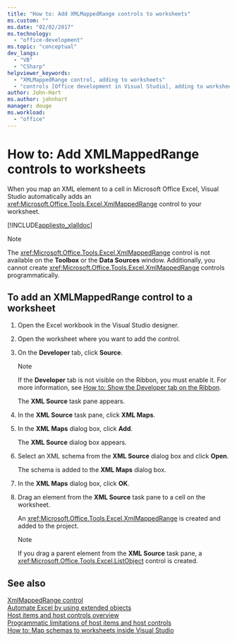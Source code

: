 ```yaml
---
title: "How to: Add XMLMappedRange controls to worksheets"
ms.custom: ""
ms.date: "02/02/2017"
ms.technology: 
  - "office-development"
ms.topic: "conceptual"
dev_langs: 
  - "VB"
  - "CSharp"
helpviewer_keywords: 
  - "XMLMappedRange control, adding to worksheets"
  - "controls [Office development in Visual Studio], adding to worksheets"
author: John-Hart
ms.author: johnhart
manager: douge
ms.workload: 
  - "office"
---
```

# How to: Add XMLMappedRange controls to worksheets
  When you map an XML element to a cell in Microsoft Office Excel, Visual Studio automatically adds an <xref:Microsoft.Office.Tools.Excel.XmlMappedRange> control to your worksheet.  
  
 [!INCLUDE[appliesto_xlalldoc](../vsto/includes/appliesto-xlalldoc-md.md)]  
  
> [!NOTE]  
>  The <xref:Microsoft.Office.Tools.Excel.XmlMappedRange> control is not available on the **Toolbox** or the **Data Sources** window. Additionally, you cannot create <xref:Microsoft.Office.Tools.Excel.XmlMappedRange> controls programmatically.  
  
## To add an XMLMappedRange control to a worksheet  
  
1.  Open the Excel workbook in the Visual Studio designer.  
  
2.  Open the worksheet where you want to add the control.  
  
3.  On the **Developer** tab, click **Source**.  
  
    > [!NOTE]  
    >  If the **Developer** tab is not visible on the Ribbon, you must enable it. For more information, see [How to: Show the Developer tab on the Ribbon](../vsto/how-to-show-the-developer-tab-on-the-ribbon.md).  
  
     The **XML Source** task pane appears.  
  
4.  In the **XML Source** task pane, click **XML Maps**.  
  
5.  In the **XML Maps** dialog box, click **Add**.  
  
     The **XML Source** dialog box appears.  
  
6.  Select an XML schema from the **XML Source** dialog box and click **Open**.  
  
     The schema is added to the **XML Maps** dialog box.  
  
7.  In the **XML Maps** dialog box, click **OK**.  
  
8.  Drag an element from the **XML Source** task pane to a cell on the worksheet.  
  
     An <xref:Microsoft.Office.Tools.Excel.XmlMappedRange> is created and added to the project.  
  
    > [!NOTE]  
    >  If you drag a parent element from the **XML Source** task pane, a <xref:Microsoft.Office.Tools.Excel.ListObject> control is created.  
  
## See also  
 [XmlMappedRange control](../vsto/xmlmappedrange-control.md)   
 [Automate Excel by using extended objects](../vsto/automating-excel-by-using-extended-objects.md)   
 [Host items and host controls overview](../vsto/host-items-and-host-controls-overview.md)   
 [Programmatic limitations of host items and host controls](../vsto/programmatic-limitations-of-host-items-and-host-controls.md)   
 [How to: Map schemas to worksheets inside Visual Studio](../vsto/how-to-map-schemas-to-worksheets-inside-visual-studio.md)  
  
  